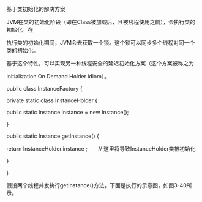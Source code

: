 基于类初始化的解决方案

JVM在类的初始化阶段（即在Class被加载后，且被线程使用之前），会执行类的初始化。在

执行类的初始化期间，JVM会去获取一个锁。这个锁可以同步多个线程对同一个类的初始化。

基于这个特性，可以实现另一种线程安全的延迟初始化方案（这个方案被称之为

Initialization On Demand Holder idiom）。

public class InstanceFactory {

private static class InstanceHolder {

public static Instance instance = new Instance\(\);

}

public static Instance getInstance\(\) {

return InstanceHolder.instance ;　　// 这里将导致InstanceHolder类被初始化

}

}

假设两个线程并发执行getInstance\(\)方法，下面是执行的示意图，如图3-40所示。

